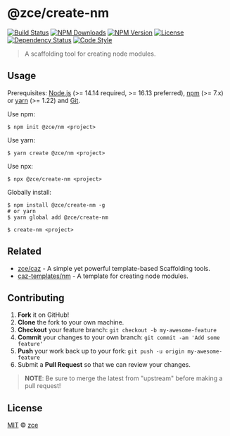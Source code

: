 # @zce/create-nm

[![Build Status][actions-img]][actions-url]
[![NPM Downloads][downloads-img]][downloads-url]
[![NPM Version][version-img]][version-url]
[![License][license-img]][license-url]
[![Dependency Status][dependency-img]][dependency-url]
[![Code Style][style-img]][style-url]

> A scaffolding tool for creating node modules.

## Usage

Prerequisites: [Node.js](https://nodejs.org) (>= 14.14 required, >= 16.13 preferred), [npm](https://www.npmjs.com) (>= 7.x) or [yarn](https://yarnpkg.com) (>= 1.22) and [Git](https://git-scm.com).

Use npm:

```shell
$ npm init @zce/nm <project>
```

Use yarn:

```shell
$ yarn create @zce/nm <project>
```

Use npx:

```shell
$ npx @zce/create-nm <project>
```

Globally install:

```shell
$ npm install @zce/create-nm -g
# or yarn
$ yarn global add @zce/create-nm
```

```shell
$ create-nm <project>
```

## Related

- [zce/caz](https://github.com/zce/caz) - A simple yet powerful template-based Scaffolding tools.
- [caz-templates/nm](https://github.com/caz-templates/nm) - A template for creating node modules.

## Contributing

1. **Fork** it on GitHub!
2. **Clone** the fork to your own machine.
3. **Checkout** your feature branch: `git checkout -b my-awesome-feature`
4. **Commit** your changes to your own branch: `git commit -am 'Add some feature'`
5. **Push** your work back up to your fork: `git push -u origin my-awesome-feature`
6. Submit a **Pull Request** so that we can review your changes.

> **NOTE**: Be sure to merge the latest from "upstream" before making a pull request!

## License

[MIT](LICENSE) &copy; [zce](https://zce.me)



[actions-img]: https://img.shields.io/github/workflow/status/zce/create-nm/CI
[actions-url]: https://github.com/zce/create-nm/actions
[downloads-img]: https://img.shields.io/npm/dm/@zce/create-nm
[downloads-url]: https://npm.im/@zce/create-nm
[version-img]: https://img.shields.io/npm/v/@zce/create-nm
[version-url]: https://npm.im/@zce/create-nm
[license-img]: https://img.shields.io/github/license/zce/create-nm
[license-url]: https://github.com/zce/create-nm/blob/master/LICENSE
[dependency-img]: https://img.shields.io/librariesio/release/github/zce/create-nm
[dependency-url]: https://github.com/zce/create-nm
[style-img]: https://img.shields.io/badge/code_style-standard-brightgreen
[style-url]: https://standardjs.com
